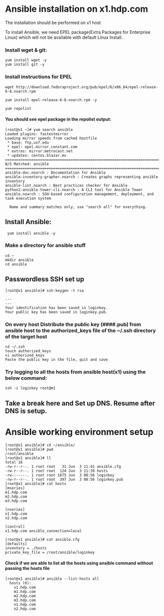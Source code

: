 # Ansible installation on x1.hdp.com

The installation should be performed on x1 host

To install Ansible, we need EPEL package(Extra Packages for Enterprise Linux) which will not be available with default Linux Install.


### Install wget & git:
````
yum install wget -y
yum install git -y
````

### Install instructions for EPEL 
````
wget http://download.fedoraproject.org/pub/epel/6/x86_64/epel-release-6-8.noarch.rpm

yum install epel-release-6-8.noarch.rpm -y

yum repolist
````

#### You should see epel package in the repolist output:
````
[root@x1 ~]# yum search ansible
Loaded plugins: fastestmirror
Loading mirror speeds from cached hostfile
 * base: ftp.usf.edu
 * epel: epel.mirror.constant.com
 * extras: mirror.metrocast.net
 * updates: centos.blazar.mx
========================================================================================== N/S Matched: ansible ==========================================================================================
ansible-doc.noarch : Documentation for Ansible
ansible-inventory-grapher.noarch : Creates graphs representing ansible inventory
ansible-lint.noarch : Best practices checker for Ansible
python2-ansible-tower-cli.noarch : A CLI tool for Ansible Tower
ansible.noarch : SSH-based configuration management, deployment, and task execution system

  Name and summary matches only, use "search all" for everything.
````
 
 
 ## Install Ansible:
```
 yum install ansible -y
```

### Make a directory for ansible stuff

````
cd ~
mkdir ansible
cd ansible
````


## Passwordless SSH set up

````
[root@x1 ansible]# ssh-keygen -t rsa

---
---
Your identification has been saved in loginkey.
Your public key has been saved in loginkey.pub.
````

### On every host Distribute the public key (####.pub) from ansible host to the authorized_keys file of the ~/.ssh directory of the target host

````
cd ~/.ssh
touch authorized_keys
vi authorized_keys
Paste the public key in the file, quit and save
````

### Try logging to all the hosts from ansible host(x1) using the below command:

````
ssh -i loginkey root@m1
````

## Take a break here and Set up DNS. Resume after DNS is setup.


# Ansible working environment setup
````
[root@x1 ansible]# cd ~/ansible/
[root@x1 ansible]# pwd
/root/ansible
[root@x1 ansible]# ll
total 16
-rw-r--r--. 1 root root   31 Jun  3 11:41 ansible.cfg
-rw-r--r--. 1 root root  124 Jun  3 11:39 hosts
-rw-------. 1 root root 1675 Jun  3 08:56 loginkey
-rw-r--r--. 1 root root  397 Jun  3 08:56 loginkey.pub
[root@x1 ansible]# cat hosts
[mseries]
m1.hdp.com
m2.hdp.com
m3.hdp.com

[nseries]
n1.hdp.com
n2.hdp.com

[control]
x1.hdp.com ansible_connection=local

[root@x1 ansible]# cat ansible.cfg
[defaults]
inventory = ./hosts
private_key_file = /root/ansible/loginkey

````

#### Check if we are able to list all the hosts using ansible command without passing the hosts file
````
[root@x1 ansible]# ansible --list-hosts all
  hosts (6):
    x1.hdp.com
    m1.hdp.com
    m2.hdp.com
    m3.hdp.com
    n1.hdp.com
    n2.hdp.com
````
